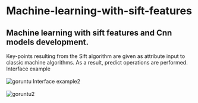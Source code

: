 # Machine-learning-with-sift-features
## Machine learning with sift features and Cnn models development.

Key-points resulting from the Sift algorithm are given as attribute input to classic machine algorithms. As a result, predict operations are performed.
<br/>
Interface example<br/><br/>
![goruntu](https://user-images.githubusercontent.com/60323250/110012249-67023700-7d31-11eb-9a27-0b53bc4ff4f9.png)
Interface example2<br/><br/>
![goruntu2](https://user-images.githubusercontent.com/60323250/110013749-12f85200-7d33-11eb-8af7-3fc00475c932.png)
